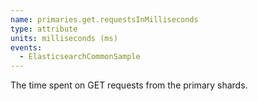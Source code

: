 ```yaml
---
name: primaries.get.requestsInMilliseconds
type: attribute
units: milliseconds (ms)
events:
  - ElasticsearchCommonSample
---
```


The time spent on GET requests from the primary shards.